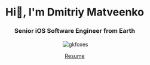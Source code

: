 <h1 align="center">Hi🌈, I'm Dmitriy Matveenko</h1>
<h3 align="center">Senior iOS Software Engineer from Earth</h3>

<p align="center">&nbsp;<img align="center" src="https://github-readme-stats-sigma-five.vercel.app/api?username=gkfoxes&show_icons=true&locale=en" alt="gkfoxes" /></p>

<p align="center"><a href="https://drive.google.com/file/d/1gBRFj8i_E90QuSRgABtxqPzLdZyD5Hl4/view?usp=share_link">Resume</a></p>
